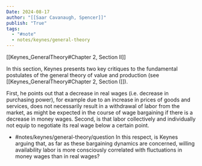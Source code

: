 ```yaml
---
Date: 2024-08-17
author: "[[Saar Cavanaugh, Spencer]]"
publish: "True"
tags:
  - "#note"
  - notes/keynes/general-theory
---
```


[[Keynes_GeneralTheory#Chapter 2, Section II]]

In this section, Keynes presents two key critiques to the fundamental postulates of the general theory of value and production (see [[Keynes_GeneralTheory#Chapter 2, Section I]]).

First, he points out that a decrease in real wages (i.e. decrease in purchasing power), for example due to an increase in prices of goods and services, does not necessarily result in a withdrawal of labor from the market, as might be expected in the course of wage bargaining if there is a decrease in money wages. Second, is that labor collectively and individually not equip to negotiate its real wage below a certain point.

- #notes/keynes/general-theory/question In this respect, is Keynes arguing that, as far as these bargaining dynamics are concerned, willing availability labor is more consciously correlated with fluctuations in money wages than in real wages?
